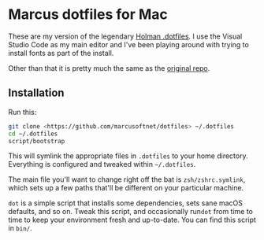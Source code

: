 # Marcus dotfiles for Mac

These are my version of the legendary [Holman .dotfiles](http://zachholman.com/2010/08/dotfiles-are-meant-to-be-forked/). I use the Visual Studio Code as my main editor and I've been playing around with trying to install fonts as part of the install.

Other than that it is pretty much the same as the [original repo](https://github.com/holman/dotfiles).

## Installation

Run this:

```bash
git clone <https://github.com/marcusoftnet/dotfiles> ~/.dotfiles
cd ~/.dotfiles
script/bootstrap
```

This will symlink the appropriate files in `.dotfiles` to your home directory. Everything is configured and tweaked within `~/.dotfiles`.

The main file you'll want to change right off the bat is `zsh/zshrc.symlink`, which sets up a few paths that'll be different on your particular machine.

`dot` is a simple script that installs some dependencies, sets sane macOS defaults, and so on. Tweak this script, and occasionally run`dot` from time to time to keep your environment fresh and up-to-date. You can find this script in `bin/`.
